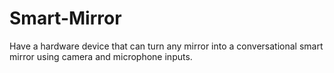 # Smart-Mirror
Have a hardware device that can turn any mirror into a conversational smart mirror using camera and microphone inputs.
